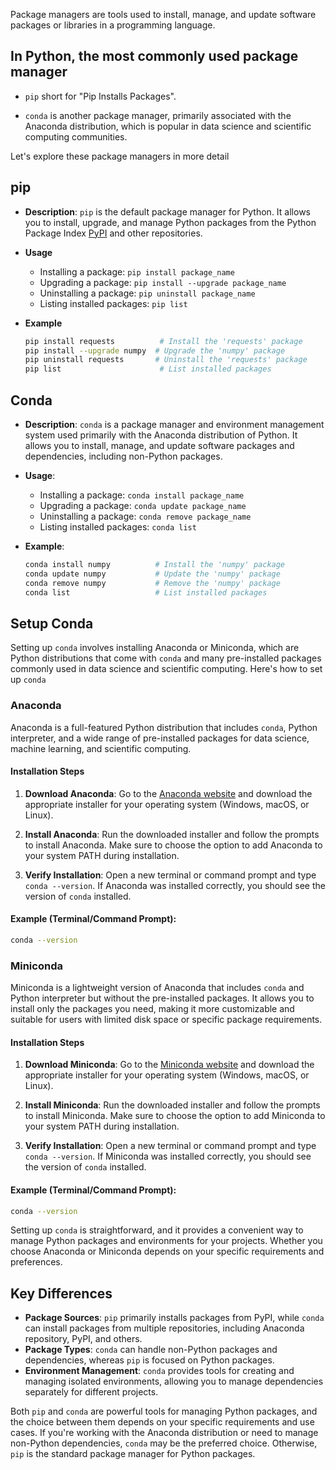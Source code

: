 Package managers are tools used to install, manage, and update software packages or libraries in a programming language.

## In Python, the most commonly used package manager

- `pip` short for "Pip Installs Packages". 

- `conda` is another package manager, primarily associated with the Anaconda distribution, which is popular in data science and scientific computing communities. 

Let's explore these package managers in more detail

## pip

- **Description**: `pip` is the default package manager for Python. It allows you to install, upgrade, and manage Python packages from the Python Package Index [PyPI](https://pypi.org) and other repositories.

- **Usage**
  - Installing a package: `pip install package_name`
  - Upgrading a package: `pip install --upgrade package_name`
  - Uninstalling a package: `pip uninstall package_name`
  - Listing installed packages: `pip list`

- **Example**
  ```bash
  pip install requests          # Install the 'requests' package
  pip install --upgrade numpy  # Upgrade the 'numpy' package
  pip uninstall requests       # Uninstall the 'requests' package
  pip list                      # List installed packages
  ```

## Conda

- **Description**: `conda` is a package manager and environment management system used primarily with the Anaconda distribution of Python. It allows you to install, manage, and update software packages and dependencies, including non-Python packages.
  
- **Usage**:
  - Installing a package: `conda install package_name`
  - Upgrading a package: `conda update package_name`
  - Uninstalling a package: `conda remove package_name`
  - Listing installed packages: `conda list`

- **Example**:
  ```bash
  conda install numpy          # Install the 'numpy' package
  conda update numpy           # Update the 'numpy' package
  conda remove numpy           # Remove the 'numpy' package
  conda list                   # List installed packages
  ```

## Setup Conda

Setting up `conda` involves installing Anaconda or Miniconda, which are Python distributions that come with `conda` and many pre-installed packages commonly used in data science and scientific computing. Here's how to set up `conda`

### Anaconda

Anaconda is a full-featured Python distribution that includes `conda`, Python interpreter, and a wide range of pre-installed packages for data science, machine learning, and scientific computing.

#### Installation Steps

1. **Download Anaconda**: Go to the [Anaconda website](https://www.anaconda.com/products/distribution) and download the appropriate installer for your operating system (Windows, macOS, or Linux).
   
2. **Install Anaconda**: Run the downloaded installer and follow the prompts to install Anaconda. Make sure to choose the option to add Anaconda to your system PATH during installation.

3. **Verify Installation**: Open a new terminal or command prompt and type `conda --version`. If Anaconda was installed correctly, you should see the version of `conda` installed.

#### Example (Terminal/Command Prompt):
```bash
conda --version
```

### Miniconda

Miniconda is a lightweight version of Anaconda that includes `conda` and Python interpreter but without the pre-installed packages. It allows you to install only the packages you need, making it more customizable and suitable for users with limited disk space or specific package requirements.

#### Installation Steps

1. **Download Miniconda**: Go to the [Miniconda website](https://docs.conda.io/en/latest/miniconda.html) and download the appropriate installer for your operating system (Windows, macOS, or Linux).

2. **Install Miniconda**: Run the downloaded installer and follow the prompts to install Miniconda. Make sure to choose the option to add Miniconda to your system PATH during installation.

3. **Verify Installation**: Open a new terminal or command prompt and type `conda --version`. If Miniconda was installed correctly, you should see the version of `conda` installed.

#### Example (Terminal/Command Prompt):
```bash
conda --version
```

Setting up `conda` is straightforward, and it provides a convenient way to manage Python packages and environments for your projects. Whether you choose Anaconda or Miniconda depends on your specific requirements and preferences.

## Key Differences

- **Package Sources**: `pip` primarily installs packages from PyPI, while `conda` can install packages from multiple repositories, including Anaconda repository, PyPI, and others.
- **Package Types**: `conda` can handle non-Python packages and dependencies, whereas `pip` is focused on Python packages.
- **Environment Management**: `conda` provides tools for creating and managing isolated environments, allowing you to manage dependencies separately for different projects.

Both `pip` and `conda` are powerful tools for managing Python packages, and the choice between them depends on your specific requirements and use cases. If you're working with the Anaconda distribution or need to manage non-Python dependencies, `conda` may be the preferred choice. Otherwise, `pip` is the standard package manager for Python packages.